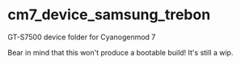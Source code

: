 cm7_device_samsung_trebon
=========================

GT-S7500 device folder for Cyanogenmod 7

Bear in mind that this won't produce a bootable build! It's still a wip.
